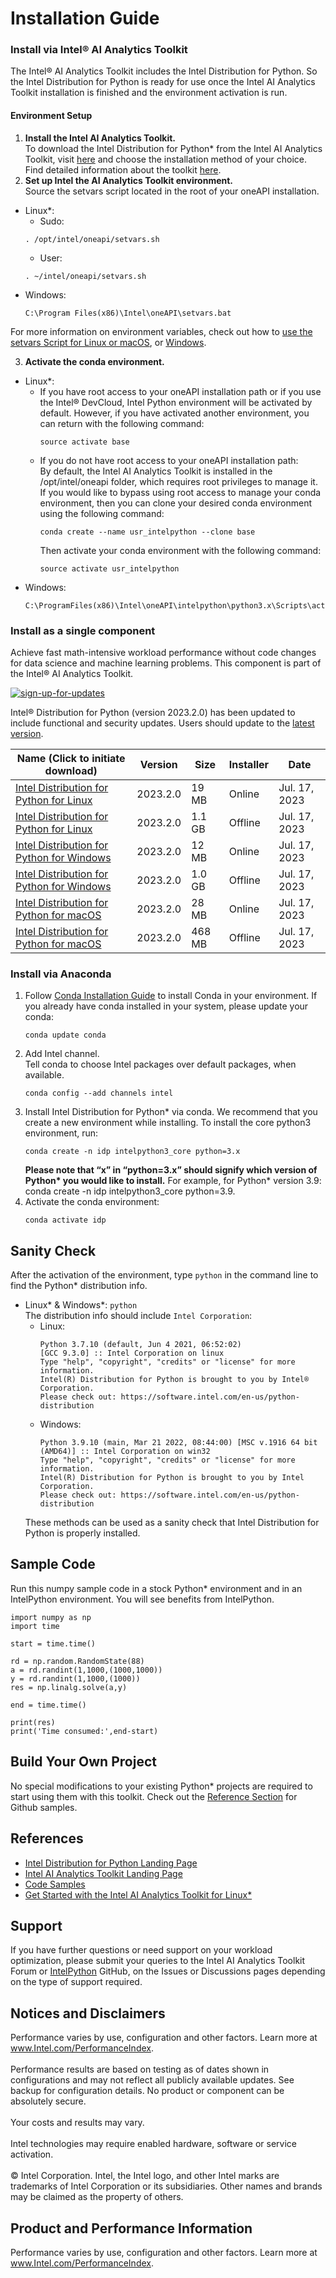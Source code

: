 # Installation Guide

### Install via Intel® AI Analytics Toolkit
The Intel® AI Analytics Toolkit includes the Intel Distribution for Python. So the Intel Distribution for Python is ready for use once the Intel AI Analytics Toolkit installation is finished and the environment activation is run.

#### Environment Setup
1. **Install the Intel AI Analytics Toolkit.** <br>
To download the Intel Distribution for Python* from the Intel AI Analytics Toolkit, visit [here](https://www.intel.com/content/www/us/en/developer/tools/oneapi/ai-analytics-toolkit-download.html) and choose the installation method of your choice. Find detailed information about the toolkit [here](https://www.intel.com/content/www/us/en/developer/tools/oneapi/ai-analytics-toolkit.html#gs.48ofa2).
2. **Set up Intel the AI Analytics Toolkit environment.** <br>
Source the setvars script located in the root of your oneAPI installation.
* Linux\*:
  - Sudo:
  ```
  . /opt/intel/oneapi/setvars.sh
  ```
  - User:
  ```
  . ~/intel/oneapi/setvars.sh
  ```
* Windows:
  ```
  C:\Program Files(x86)\Intel\oneAPI\setvars.bat
  ```
For more information on environment variables, check out how to [use the setvars Script for Linux or macOS](https://www.intel.com/content/www/us/en/docs/oneapi/programming-guide/2023-0/use-the-setvars-script-with-linux-or-macos.html), or [Windows](https://www.intel.com/content/www/us/en/docs/oneapi/programming-guide/2023-0/use-the-setvars-script-with-windows.html).

3. **Activate the conda environment.**
* Linux\*:
  - If you have root access to your oneAPI installation path or if you use the Intel® DevCloud, Intel Python environment will be activated by default. However, if you have activated another environment, you can return with the following command:
    ```
    source activate base
    ```
  - If you do not have root access to your oneAPI installation path: <br>
    By default, the Intel AI Analytics Toolkit is installed in the /opt/intel/oneapi folder, which requires root privileges to manage it. If you would like to bypass using root access to manage your conda environment, then you can clone your desired conda environment using the following command:
    ```
    conda create --name usr_intelpython --clone base
    ```
    Then activate your conda environment with the following command:
    ```
    source activate usr_intelpython
    ```
* Windows:
    ```
    C:\ProgramFiles(x86)\Intel\oneAPI\intelpython\python3.x\Scripts\activate
    ```
### Install as a single component
Achieve fast math-intensive workload performance without code changes for data science and machine learning problems. This component is part of the Intel® AI Analytics Toolkit. <br>

[![sign-up-for-updates](https://img.shields.io/badge/Sign_up_for_updates-blue)](https://software.seek.intel.com/developer-products-sign-up?dwnld=Intel%C2%AE%20Distribution%20for%20Python%2A)

Intel® Distribution for Python (version 2023.2.0) has been updated to include functional and security updates. Users should update to the [latest version](https://www.intel.com/content/www/us/en/developer/articles/tool/oneapi-standalone-components.html#python).

|Name (Click to initiate download)   | Version  |  Size | Installer  | Date  |
|---|---|---|---|---|
| [Intel Distribution for Python for Linux](https://registrationcenter-download.intel.com/akdlm/IRC_NAS/03aae3a8-623a-47cf-9655-5dd8fcf86430/l_pythoni39_oneapi_p_2023.2.0.49422.sh)  | 2023.2.0  | 19 MB	  | Online  | Jul. 17, 2023  |
| [Intel Distribution for Python for Linux](https://registrationcenter-download.intel.com/akdlm/IRC_NAS/03aae3a8-623a-47cf-9655-5dd8fcf86430/l_pythoni39_oneapi_p_2023.2.0.49422_offline.sh)  | 2023.2.0  | 1.1 GB  | Offline  | Jul. 17, 2023  |
| [Intel Distribution for Python for Windows](https://registrationcenter-download.intel.com/akdlm/IRC_NAS/fbbbbffd-dc8c-4b9c-bb7b-8347b777f6b5/w_pythoni39_oneapi_p_2023.2.0.49423.exe)  | 2023.2.0  | 12 MB  | Online  | Jul. 17, 2023  |
| [Intel Distribution for Python for Windows](https://registrationcenter-download.intel.com/akdlm/IRC_NAS/fbbbbffd-dc8c-4b9c-bb7b-8347b777f6b5/w_pythoni39_oneapi_p_2023.2.0.49423_offline.exe)  | 2023.2.0  | 1.0 GB  | Offline  | Jul. 17, 2023  |
| [Intel Distribution for Python for macOS](https://registrationcenter-download.intel.com/akdlm/IRC_NAS/58964c88-5b45-427e-9ae8-ad18a23af930/m_pythoni39_oneapi_p_2023.2.0.49425.dmg)  | 2023.2.0  | 28 MB  | Online  | Jul. 17, 2023  |
| [Intel Distribution for Python for macOS](https://registrationcenter-download.intel.com/akdlm/IRC_NAS/58964c88-5b45-427e-9ae8-ad18a23af930/m_pythoni39_oneapi_p_2023.2.0.49425_offline.dmg)  | 2023.2.0  | 468 MB  | Offline  | Jul. 17, 2023  |


### Install via Anaconda
1. Follow [Conda Installation Guide](https://docs.conda.io/projects/conda/en/latest/user-guide/install/) to install Conda in your environment. If you already have conda installed in your system, please update your conda:
   ```
   conda update conda
   ```
2. Add Intel channel. <br>
  Tell conda to choose Intel packages over default packages, when available.
    ```
    conda config --add channels intel
    ```
3. Install Intel Distribution for Python\* via conda. We recommend that you create a new environment while installing. To install the core python3 environment, run:
   ```
   conda create -n idp intelpython3_core python=3.x
   ```
   **Please note that “x” in “python=3.x” should signify which version of Python\* you would like to install.** For example, for Python\* version 3.9: conda create -n idp intelpython3_core python=3.9.
4. Activate the conda environment:
   ```
   conda activate idp
   ```
## Sanity Check
After the activation of the environment, type `python` in the command line to find the Python\* distribution info.
- Linux\* & Windows\*: `python` <br>
  The distribution info should include `Intel Corporation`:
    * Linux:
      ```
      Python 3.7.10 (default, Jun 4 2021, 06:52:02)
      [GCC 9.3.0] :: Intel Corporation on linux
      Type "help", "copyright", "credits" or "license" for more information.
      Intel(R) Distribution for Python is brought to you by Intel® Corporation.
      Please check out: https://software.intel.com/en-us/python-distribution
      ```
    * Windows:
      ```
      Python 3.9.10 (main, Mar 21 2022, 08:44:00) [MSC v.1916 64 bit (AMD64)] :: Intel Corporation on win32
      Type "help", "copyright", "credits" or "license" for more information.
      Intel(R) Distribution for Python is brought to you by Intel Corporation.
      Please check out: https://software.intel.com/en-us/python-distribution
      ```
  These methods can be used as a sanity check that Intel Distribution for Python is properly installed.

## Sample Code
Run this numpy sample code in a stock Python\* environment and in an IntelPython environment. You will see benefits from IntelPython.
```
import numpy as np
import time
  
start = time.time()
  
rd = np.random.RandomState(88)
a = rd.randint(1,1000,(1000,1000))
y = rd.randint(1,1000,(1000))
res = np.linalg.solve(a,y)
  
end = time.time()
  
print(res)
print('Time consumed:',end-start)
```

## Build Your Own Project
No special modifications to your existing Python* projects are required to start using them with this toolkit. Check out the [Reference Section](#references) for Github samples.

## References
- [Intel Distribution for Python Landing Page](https://huiyan2021.github.io/intelpython.github.io/2023.1.1/getting_started.html)
- [Intel AI Analytics Toolkit Landing Page](https://www.intel.com/content/www/us/en/developer/tools/oneapi/toolkits.html#analytics-kit)
- [Code Samples](https://github.com/oneapi-src/oneAPI-samples/tree/master/AI-and-Analytics/Getting-Started-Samples)
- [Get Started with the Intel AI Analytics Toolkit for Linux\*](https://www.intel.com/content/www/us/en/docs/oneapi-ai-analytics-toolkit/get-started-guide-linux/2023-1/overview.html)

## Support
If you have further questions or need support on your workload optimization, please submit your queries to the Intel AI Analytics Toolkit Forum or [IntelPython](https://github.com/IntelPython) GitHub, on the Issues or Discussions pages depending on the type of support required.

## Notices and Disclaimers
Performance varies by use, configuration and other factors. Learn more at www.Intel.com/PerformanceIndex. <br>
<br>
Performance results are based on testing as of dates shown in configurations and may not reflect all publicly available updates. See backup for configuration details. No product or component can be absolutely secure. <br>
<br>
Your costs and results may vary.<br>
<br>
Intel technologies may require enabled hardware, software or service activation.<br>
<br>
© Intel Corporation. Intel, the Intel logo, and other Intel marks are trademarks of Intel Corporation or its subsidiaries. Other names and brands may be claimed as the property of others.

## Product and Performance Information
Performance varies by use, configuration and other factors. Learn more at www.Intel.com/PerformanceIndex.
  
